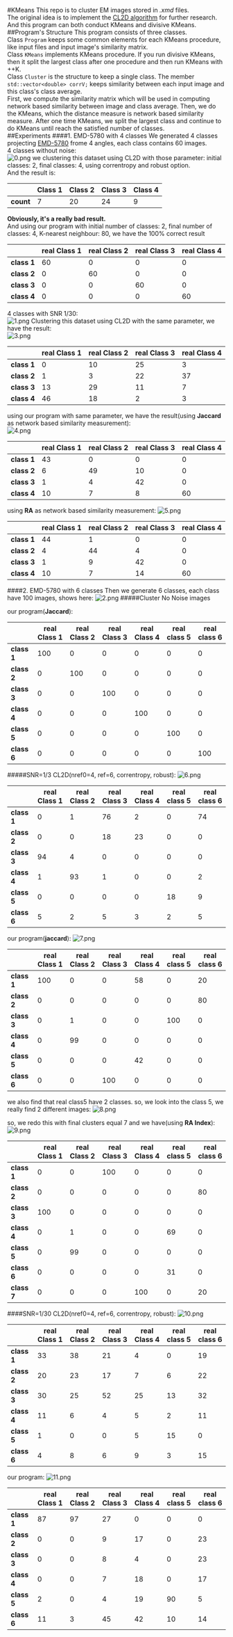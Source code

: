 #KMeans
This repo is to cluster EM images stored in *\.xmd* files.<br />
The original idea is to implement the [CL2D algorithm](http://www.ncbi.nlm.nih.gov/pubmed/20362059) for further research. And this program can both conduct KMeans and divisive KMeans.<br />
##Program's Structure
This program consists of three classes.<br />
Class `Program` keeps some common elements for each KMeans procedure, like input files and input image's similarity matrix.<br />
Class `KMeans` implements KMeans procedure. If you run divisive KMeans, then it split the largest class after one procedure and then run KMeans with ++K.<br />
Class `Cluster` is the structure to keep a single class. The member `std::vector<double> corrV;` keeps similarity between each input image and this class's class average.<br />
First, we compute the similarity matrix which will be used in computing network based similarity between image and class average. Then, we do the KMeans, which the distance measure is network based similarity measure. After one time KMeans, we split the largest class and continue to do KMeans until reach the satisfied number of classes.<br />
##Experiments
####1. EMD-5780 with 4 classes
We generated 4 classes projecting [EMD-5780](http://www.ebi.ac.uk/pdbe/entry/emdb/EMD-5780) frome 4 angles, each class contains 60 images.<br />
4 classes without noise:<br />
![0.png](Images/github/0.png)
we clustering this dataset using CL2D with those parameter: initial classes: 2, final classes: 4, using correntropy and robust option.<br /> 
And the result is: <br />

|         | Class 1 | Class 2 | Class 3 | Class 4 |
|---------| ------- | ------- | ------- | ------- |
|**count**|    7    |    20    |    24    |    9    |
**Obviously, it's a really bad result.**<br />
And using our program with initial number of classes: 2, final number of classes: 4, K-nearest neighbour: 80, we have the 100% correct result<br />

|           |  real Class 1 |  real Class 2 | real Class 3 | real Class 4 |
|-----------| ------- | ------- | ------- | ------- |
|**class 1**|    60    |    0    |    0    |    0    |
|**class 2**|    0    |    60    |    0    |    0    |
|**class 3**|    0    |    0    |    60    |    0    |
|**class 4**|    0    |    0    |    0    |    60    |

4 classes with SNR 1/30:<br />
![1.png](Images/github/1.png)
Clustering this dataset using CL2D with the same parameter, we have the result: <br />
![3.png](Images/github/3.png)

|           |  real Class 1 |  real Class 2 | real Class 3 | real Class 4 |
|-----------| ------- | ------- | ------- | ------- |
|**class 1**|    0    |    10    |    25    |    3    |
|**class 2**|    1    |    3    |    22    |    37    |
|**class 3**|    13    |    29    |    11    |    7    |
|**class 4**|    46    |    18    |    2    |    3    |

using our program with same parameter, we have the result(using **Jaccard** as network based similarity measurement):<br />
![4.png](Images/github/4.png)

|           |  real Class 1 |  real Class 2 | real Class 3 | real Class 4 |
|-----------| ------- | ------- | ------- | ------- |
|**class 1**|    43    |    0    |    0    |    0    |
|**class 2**|    6    |    49    |    10    |    0    |
|**class 3**|    1    |    4    |    42    |    0    |
|**class 4**|    10    |    7    |    8    |    60    |

using **RA** as network based similarity measurement:
![5.png](Images/github/5.png)

|           |  real Class 1 |  real Class 2 | real Class 3 | real Class 4 |
|-----------| ------- | ------- | ------- | ------- |
|**class 1**|    44    |    1    |    0    |    0    |
|**class 2**|    4    |    44    |    4    |    0    |
|**class 3**|    1    |    9    |    42    |    0    |
|**class 4**|    10    |    7    |    14    |    60    |

####2. EMD-5780 with 6 classes
Then we generate 6 classes, each class have 100 images, shows here:
![2.png](Images/github/2.png)
#####Cluster No Noise images

our program(**Jaccard**):

|           |  real Class 1 |  real Class 2 | real Class 3 | real Class 4 | real class 5 | real class 6 |
|-----------| ------- | ------- | ------- | ------- | ------- | ------- |
|**class 1**|    100    |    0    |    0    |    0    |   0   |    0    |
|**class 2**|    0    |    100    |    0    |    0    |   0   |    0    |
|**class 3**|    0    |    0    |    100    |    0    |   0   |    0    |
|**class 4**|    0    |    0    |    0    |    100    |   0   |    0    |
|**class 5**|    0    |    0    |    0    |    0    |   100   |    0    |
|**class 6**|    0    |    0    |    0    |    0    |   0   |    100    |

#####SNR=1/3
CL2D(nref0=4, ref=6, correntropy, robust):
![6.png](Images/github/6.png)

|           |  real Class 1 |  real Class 2 | real Class 3 | real Class 4 | real class 5 | real class 6 |
|-----------| ------- | ------- | ------- | ------- | ------- | ------- |
|**class 1**|    0    |    1    |    76    |    2    |   0   |    74    |
|**class 2**|    0    |    0    |    18    |    23    |   0   |    0    |
|**class 3**|    94    |    4    |    0    |    0    |   0   |    0    |
|**class 4**|    1    |    93    |    1    |    0    |   0   |    2    |
|**class 5**|    0    |    0    |    0    |    0    |   18   |    9    |
|**class 6**|    5    |    2    |    5    |    3    |   2   |    5    |

our program(**jaccard**):
![7.png](Images/github/7.png)

|           |  real Class 1 |  real Class 2 | real Class 3 | real Class 4 | real class 5 | real class 6 |
|-----------| ------- | ------- | ------- | ------- | ------- | ------- |
|**class 1**|    100    |    0    |    0    |    58    |   0   |    20    |
|**class 2**|    0    |    0    |    0    |    0    |   0   |    80    |
|**class 3**|    0    |    1    |    0    |    0    |   100   |    0    |
|**class 4**|    0    |    99    |    0    |    0    |   0   |    0    |
|**class 5**|    0    |    0    |    0    |    42    |   0   |    0    |
|**class 6**|    0    |    0    |    100    |    0    |   0   |    0    |

we also find that real class5 have 2 classes. so, we look into the class 5, we really find 2 different images:
![8.png](Images/github/8.png)

so, we redo this with final clusters equal 7 and we have(using **RA Index**):
![9.png](Images/github/9.png)

|           |  real Class 1 |  real Class 2 | real Class 3 | real Class 4 | real class 5 | real class 6 |
|-----------| ------- | ------- | ------- | ------- | ------- | ------- |
|**class 1**|    0    |    0    |    100    |    0    |   0   |    0    |
|**class 2**|    0    |    0    |    0    |    0    |   0   |    80    |
|**class 3**|    100    |    0    |    0    |    0    |   0   |    0    |
|**class 4**|    0    |    1    |    0    |    0    |   69   |    0    |
|**class 5**|    0    |    99    |    0    |    0    |   0   |    0    |
|**class 6**|    0    |    0    |    0    |    0    |   31   |    0    |
|**class 7**|    0    |    0    |    0    |    100    |   0   |    20    |

####SNR=1/30
CL2D(nref0=4, ref=6, correntropy, robust):
![10.png](Images/github/10.png)

|           |  real Class 1 |  real Class 2 | real Class 3 | real Class 4 | real class 5 | real class 6 |
|-----------| ------- | ------- | ------- | ------- | ------- | ------- |
|**class 1**|    33    |    38    |    21    |    4    |   0   |    19    |
|**class 2**|    20    |    23    |    17    |    7    |   6   |    22    |
|**class 3**|    30    |    25    |    52    |    25    |   13   |    32    |
|**class 4**|    11    |    6    |    4    |    5    |   2   |    11    |
|**class 5**|    1    |    0    |    0    |    5    |   15   |    0    |
|**class 6**|    4    |    8    |    6    |    9    |   3   |    15    |

our program:
![11.png](Images/github/11.png)

|           |  real Class 1 |  real Class 2 | real Class 3 | real Class 4 | real class 5 | real class 6 |
|-----------| ------- | ------- | ------- | ------- | ------- | ------- |
|**class 1**|    87    |    97    |    27    |    0    |   0   |    0    |
|**class 2**|    0    |    0    |    9    |    17    |   0   |    23    |
|**class 3**|    0    |    0    |    8    |    4    |   0   |    23    |
|**class 4**|    0    |    0    |    7    |    18    |   0   |    17    |
|**class 5**|    2    |    0    |    4    |    19    |   90   |    5    |
|**class 6**|    11    |    3    |    45    |    42    |   10   |    14    |
